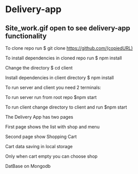 # Delivery-app

## Site_work.gif open to see delivery-app functionality

To clone repo run $ git clone https://github.com/(copiedURL)

To install dependencies in cloned repo run $ npm install 

Change the directory $ cd client

Install dependencies in client directory $ npm install 

To run server and client you need 2 terminals:

To run server run from root repo $npm start

To run client change directory to client and run $npm start

The Delivery App has two pages

First page shows the list with shop and menu

Second page show Shopping Cart

Cart data saving in local storage

Only when cart empty you can choose shop

DatBase on Mongodb





